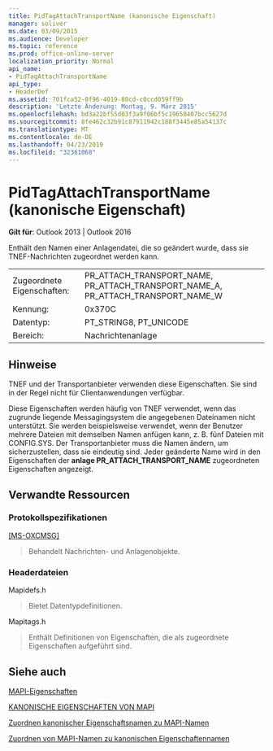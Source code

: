 ```yaml
---
title: PidTagAttachTransportName (kanonische Eigenschaft)
manager: soliver
ms.date: 03/09/2015
ms.audience: Developer
ms.topic: reference
ms.prod: office-online-server
localization_priority: Normal
api_name:
- PidTagAttachTransportName
api_type:
- HeaderDef
ms.assetid: 701fca52-0f96-4019-80cd-c0ccd059ff9b
description: 'Letzte Änderung: Montag, 9. März 2015'
ms.openlocfilehash: bd3a22bf55d03f3a9f06bf5c19650407bcc5627d
ms.sourcegitcommit: 8fe462c32b91c87911942c188f3445e85a54137c
ms.translationtype: MT
ms.contentlocale: de-DE
ms.lasthandoff: 04/23/2019
ms.locfileid: "32361068"
---
```

# <a name="pidtagattachtransportname-canonical-property"></a>PidTagAttachTransportName (kanonische Eigenschaft)

  
  
**Gilt für**: Outlook 2013 | Outlook 2016 
  
Enthält den Namen einer Anlagendatei, die so geändert wurde, dass sie TNEF-Nachrichten zugeordnet werden kann. 
  
|||
|:-----|:-----|
|Zugeordnete Eigenschaften:  <br/> |PR_ATTACH_TRANSPORT_NAME, PR_ATTACH_TRANSPORT_NAME_A, PR_ATTACH_TRANSPORT_NAME_W  <br/> |
|Kennung:  <br/> |0x370C  <br/> |
|Datentyp:  <br/> |PT_STRING8, PT_UNICODE  <br/> |
|Bereich:  <br/> |Nachrichtenanlage  <br/> |
   
## <a name="remarks"></a>Hinweise

TNEF und der Transportanbieter verwenden diese Eigenschaften. Sie sind in der Regel nicht für Clientanwendungen verfügbar. 
  
Diese Eigenschaften werden häufig von TNEF verwendet, wenn das zugrunde liegende Messagingsystem die angegebenen Dateinamen nicht unterstützt. Sie werden beispielsweise verwendet, wenn der Benutzer mehrere Dateien mit demselben Namen anfügen kann, z. B. fünf Dateien mit CONFIG.SYS. Der Transportanbieter muss die Namen ändern, um sicherzustellen, dass sie eindeutig sind. Jeder geänderte Name wird in den Eigenschaften der **anlage PR_ATTACH_TRANSPORT_NAME** zugeordneten Eigenschaften angezeigt. 
  
## <a name="related-resources"></a>Verwandte Ressourcen

### <a name="protocol-specifications"></a>Protokollspezifikationen

[[MS-OXCMSG]](https://msdn.microsoft.com/library/7fd7ec40-deec-4c06-9493-1bc06b349682%28Office.15%29.aspx)
  
> Behandelt Nachrichten- und Anlagenobjekte.
    
### <a name="header-files"></a>Headerdateien

Mapidefs.h
  
> Bietet Datentypdefinitionen.
    
Mapitags.h
  
> Enthält Definitionen von Eigenschaften, die als zugeordnete Eigenschaften aufgeführt sind.
    
## <a name="see-also"></a>Siehe auch



[MAPI-Eigenschaften](mapi-properties.md)
  
[KANONISCHE EIGENSCHAFTEN VON MAPI](mapi-canonical-properties.md)
  
[Zuordnen kanonischer Eigenschaftsnamen zu MAPI-Namen](mapping-canonical-property-names-to-mapi-names.md)
  
[Zuordnen von MAPI-Namen zu kanonischen Eigenschaftennamen](mapping-mapi-names-to-canonical-property-names.md)

